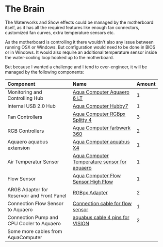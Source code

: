# The Brain

The Waterworks and Show effects could be managed by the motherboard itself, as it has all the required features like enough fan connectors, customized fan curves, extra temperature sensors etc.

As the motherboard is controlling it there wouldn't also any issue between running OSX or Windows. But configuration would need to be done in BIOS or in Windows. It would also require an additional temperature sensor inside the water-cooling loop hooked up to the motherboard.

But because I wanted a challenge and I tend to over-engineer, it will be managed by the following components:

| Component | Name | Amount |
| :--- | :--- | :--- |
| Monitoring and Controlling Hub | [Aqua Computer Aquaero 6 LT](https://shop.aquacomputer.de/product_info.php?products_id=3481) | 1 |
| Internal USB 2.0 Hub | [Aqua Computer Hubby7](https://shop.aquacomputer.de/product_info.php?products_id=3419) | 1 |
| Fan Controllers | [Aqua Computer RGBpx Splitty 4](https://shop.aquacomputer.de/product_info.php?products_id=3766) | 3 |
| RGB Controllers | [Aqua Computer farbwerk 360](https://shop.aquacomputer.de/product_info.php?products_id=3798) | 2 |
| Aquaero aquabus extension | [Aqua Computer aquabus X4](https://shop.aquacomputer.de/product_info.php?products_id=3775) | 1 |
| Air Temperatur Sensor | [Aqua Computer Temperature sensor for aquaero](https://shop.aquacomputer.de/product_info.php?language=en&products_id=1621) | 1 |
| Flow Sensor | [Aqua Computer Flow Sensor High Flow](https://shop.aquacomputer.de/product_info.php?products_id=2294) | 1 |
| ARGB Adapter for Reservoir and Front Panel | [RGBpx Adapter](https://shop.aquacomputer.de/product_info.php?products_id=3829) | 2 |
| Connection Flow Sensor to Aquaero | [Connection cable for flow sensor](https://shop.aquacomputer.de/product_info.php?products_id=2763) | 1 |
| Connection Pump and CPU Cooler to Aquaero | [aquabus cable 4 pins for VISION](https://shop.aquacomputer.de/product_info.php?products_id=3487) | 2 |
| Some more cables from AquaComputer |  |  |



